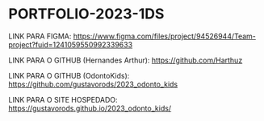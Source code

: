 # PORTFOLIO-2023-1DS
LINK PARA FIGMA: https://www.figma.com/files/project/94526944/Team-project?fuid=1241059550992339633

LINK PARA O GITHUB (Hernandes Arthur): https://github.com/Harthuz

LINK PARA O GITHUB (OdontoKids): https://github.com/gustavorods/2023_odonto_kids

LINK PARA O SITE HOSPEDADO: https://gustavorods.github.io/2023_odonto_kids/
